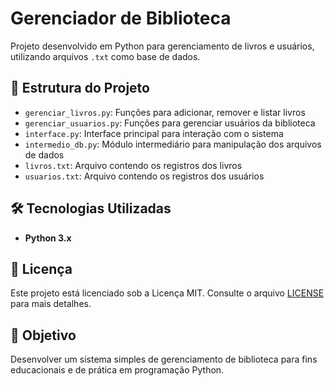 # Gerenciador de Biblioteca

Projeto desenvolvido em Python para gerenciamento de livros e usuários, utilizando arquivos `.txt` como base de dados.

## 📁 Estrutura do Projeto

- `gerenciar_livros.py`: Funções para adicionar, remover e listar livros
- `gerenciar_usuarios.py`: Funções para gerenciar usuários da biblioteca
- `interface.py`: Interface principal para interação com o sistema
- `intermedio_db.py`: Módulo intermediário para manipulação dos arquivos de dados
- `livros.txt`: Arquivo contendo os registros dos livros
- `usuarios.txt`: Arquivo contendo os registros dos usuários

## 🛠️ Tecnologias Utilizadas

- **Python 3.x**

## 📜 Licença

Este projeto está licenciado sob a Licença MIT. Consulte o arquivo [LICENSE](LICENSE.txt) para mais detalhes.

## 🎯 Objetivo

Desenvolver um sistema simples de gerenciamento de biblioteca para fins educacionais e de prática em programação Python.
